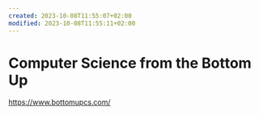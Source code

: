 ```yaml
---
created: 2023-10-08T11:55:07+02:00
modified: 2023-10-08T11:55:11+02:00
---
```


# Computer Science from the Bottom Up

<https://www.bottomupcs.com/>
